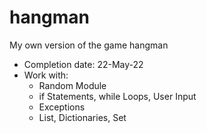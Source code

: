 # hangman
My own version of the game hangman
- Completion date: 22-May-22
- Work with: 
  + Random Module
  + if Statements, while Loops, User Input
  + Exceptions
  + List, Dictionaries, Set
